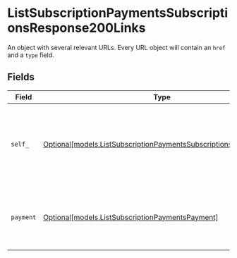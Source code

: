 # ListSubscriptionPaymentsSubscriptionsResponse200Links

An object with several relevant URLs. Every URL object will contain an `href` and a `type` field.


## Fields

| Field                                                                                                                                | Type                                                                                                                                 | Required                                                                                                                             | Description                                                                                                                          |
| ------------------------------------------------------------------------------------------------------------------------------------ | ------------------------------------------------------------------------------------------------------------------------------------ | ------------------------------------------------------------------------------------------------------------------------------------ | ------------------------------------------------------------------------------------------------------------------------------------ |
| `self_`                                                                                                                              | [Optional[models.ListSubscriptionPaymentsSubscriptionsResponseSelf]](../models/listsubscriptionpaymentssubscriptionsresponseself.md) | :heavy_minus_sign:                                                                                                                   | In v2 endpoints, URLs are commonly represented as objects with an `href` and `type` field.                                           |
| `payment`                                                                                                                            | [Optional[models.ListSubscriptionPaymentsPayment]](../models/listsubscriptionpaymentspayment.md)                                     | :heavy_minus_sign:                                                                                                                   | The API resource URL of the [payment](get-payment) that belong to this route.                                                        |